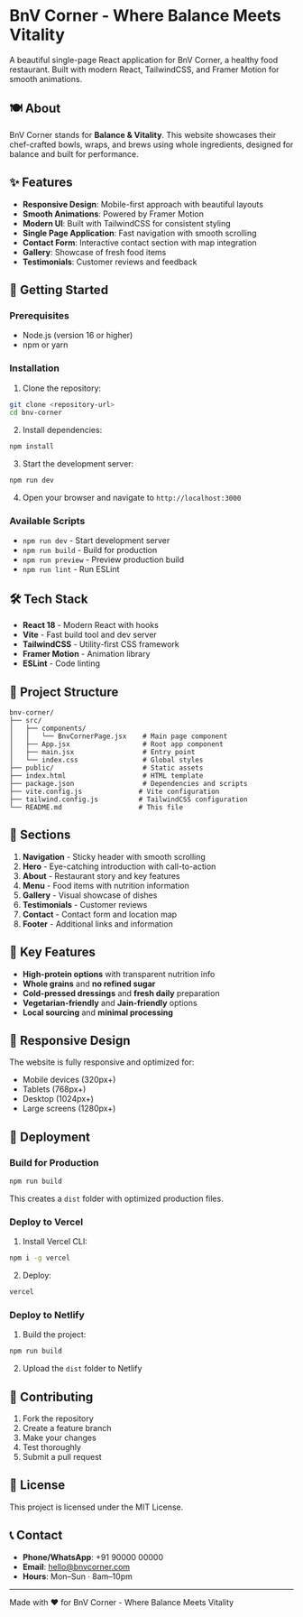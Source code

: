 # BnV Corner - Where Balance Meets Vitality

A beautiful single-page React application for BnV Corner, a healthy food restaurant. Built with modern React, TailwindCSS, and Framer Motion for smooth animations.

## 🍽️ About

BnV Corner stands for **Balance & Vitality**. This website showcases their chef-crafted bowls, wraps, and brews using whole ingredients, designed for balance and built for performance.

## ✨ Features

- **Responsive Design**: Mobile-first approach with beautiful layouts
- **Smooth Animations**: Powered by Framer Motion
- **Modern UI**: Built with TailwindCSS for consistent styling
- **Single Page Application**: Fast navigation with smooth scrolling
- **Contact Form**: Interactive contact section with map integration
- **Gallery**: Showcase of fresh food items
- **Testimonials**: Customer reviews and feedback

## 🚀 Getting Started

### Prerequisites

- Node.js (version 16 or higher)
- npm or yarn

### Installation

1. Clone the repository:
```bash
git clone <repository-url>
cd bnv-corner
```

2. Install dependencies:
```bash
npm install
```

3. Start the development server:
```bash
npm run dev
```

4. Open your browser and navigate to `http://localhost:3000`

### Available Scripts

- `npm run dev` - Start development server
- `npm run build` - Build for production
- `npm run preview` - Preview production build
- `npm run lint` - Run ESLint

## 🛠️ Tech Stack

- **React 18** - Modern React with hooks
- **Vite** - Fast build tool and dev server
- **TailwindCSS** - Utility-first CSS framework
- **Framer Motion** - Animation library
- **ESLint** - Code linting

## 📁 Project Structure

```
bnv-corner/
├── src/
│   ├── components/
│   │   └── BnvCornerPage.jsx    # Main page component
│   ├── App.jsx                  # Root app component
│   ├── main.jsx                 # Entry point
│   └── index.css                # Global styles
├── public/                      # Static assets
├── index.html                   # HTML template
├── package.json                 # Dependencies and scripts
├── vite.config.js              # Vite configuration
├── tailwind.config.js          # TailwindCSS configuration
└── README.md                   # This file
```

## 🎨 Sections

1. **Navigation** - Sticky header with smooth scrolling
2. **Hero** - Eye-catching introduction with call-to-action
3. **About** - Restaurant story and key features
4. **Menu** - Food items with nutrition information
5. **Gallery** - Visual showcase of dishes
6. **Testimonials** - Customer reviews
7. **Contact** - Contact form and location map
8. **Footer** - Additional links and information

## 🌟 Key Features

- **High-protein options** with transparent nutrition info
- **Whole grains** and **no refined sugar**
- **Cold-pressed dressings** and **fresh daily** preparation
- **Vegetarian-friendly** and **Jain-friendly** options
- **Local sourcing** and **minimal processing**

## 📱 Responsive Design

The website is fully responsive and optimized for:
- Mobile devices (320px+)
- Tablets (768px+)
- Desktop (1024px+)
- Large screens (1280px+)

## 🚀 Deployment

### Build for Production

```bash
npm run build
```

This creates a `dist` folder with optimized production files.

### Deploy to Vercel

1. Install Vercel CLI:
```bash
npm i -g vercel
```

2. Deploy:
```bash
vercel
```

### Deploy to Netlify

1. Build the project:
```bash
npm run build
```

2. Upload the `dist` folder to Netlify

## 🤝 Contributing

1. Fork the repository
2. Create a feature branch
3. Make your changes
4. Test thoroughly
5. Submit a pull request

## 📄 License

This project is licensed under the MIT License.

## 📞 Contact

- **Phone/WhatsApp**: +91 90000 00000
- **Email**: hello@bnvcorner.com
- **Hours**: Mon–Sun · 8am–10pm

---

Made with ❤️ for BnV Corner - Where Balance Meets Vitality
